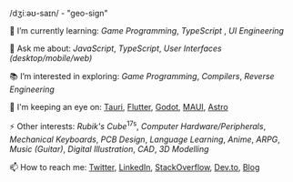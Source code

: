 /dʒiːəʊ-saɪn/ - "geo-sign"

🌱 I’m currently learning: _Game Programming_, _TypeScript_ , _UI Engineering_

💬 Ask me about: _JavaScript_, _TypeScript_, _User Interfaces_ _(desktop/mobile/web)_

📚 I’m interested in exploring: _Game Programming_, _Compilers_, _Reverse Engineering_

👀 I'm keeping an eye on: [Tauri](https://github.com/tauri-apps/tauri), [Flutter](https://github.com/flutter/flutter), [Godot](https://github.com/godotengine/godot), [MAUI](https://github.com/dotnet/maui), [Astro](https://github.com/snowpackjs/astro)

⚡ Other interests: _Rubik's Cube_<sup>17s</sup>, _Computer Hardware/Peripherals_, _Mechanical Keyboards_, _PCB Design_, _Language Learning_, _Anime_, _ARPG_, _Music (Guitar)_, _Digital Illustration_, _CAD_, _3D Modelling_

📫 How to reach me: [Twitter](https://twitter.com/aivandroid), [LinkedIn](https://www.linkedin.com/in/aivan/), [StackOverflow](https://stackoverflow.com/users/372935/aivan-monceller), [Dev.to](https://dev.to/geocine), [Blog](https://aivan.io)
